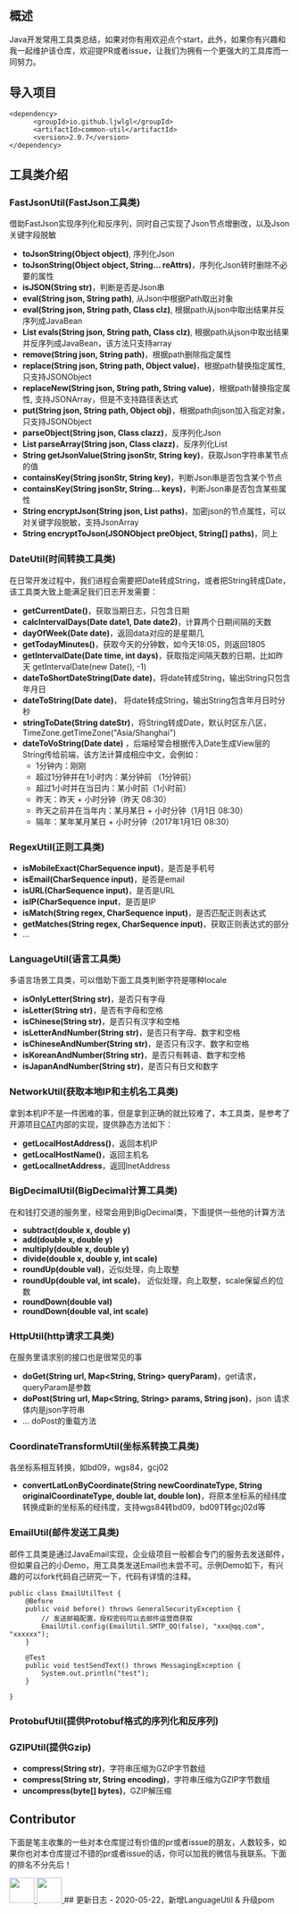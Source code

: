 ## 概述
Java开发常用工具类总结，如果对你有用欢迎点个start，此外，如果你有兴趣和我一起维护该仓库，欢迎提PR或者issue，让我们为拥有一个更强大的工具库而一同努力。

## 导入项目
```
<dependency>
      <groupId>io.github.ljwlgl</groupId>
      <artifactId>common-util</artifactId>
      <version>2.0.7</version>
</dependency>
```
## 工具类介绍

### **FastJsonUtil(FastJson工具类)**
借助FastJson实现序列化和反序列，同时自己实现了Json节点增删改，以及Json关键字段脱敏
- **toJsonString(Object object)**, 序列化Json
- **toJsonString(Object object, String... reAttrs)**，序列化Json转时删除不必要的属性
- **isJSON(String str)**，判断是否是Json串
- **eval(String json, String path)**, 从Json中根据Path取出对象
- **eval(String json, String path, Class<T> clz)**, 根据path从json中取出结果并反序列成JavaBean
- **List<T> evals(String json, String path, Class<T> clz)**, 根据path从json中取出结果并反序列成JavaBean，该方法只支持array
- **remove(String json, String path)**，根据path删除指定属性
- **replace(String json, String path, Object value)**，根据path替换指定属性, 只支持JSONObject
- **replaceNew(String json, String path, String value)**，根据path替换指定属性, 支持JSONArray，但是不支持路径表达式
- **put(String json, String path, Object obj)**，根据path向json加入指定对象，只支持JSONObject
- **parseObject(String json, Class<T> clazz)**，反序列化Json
- **List<T> parseArray(String json, Class<T> clazz)**，反序列化List
- **String getJsonValue(String jsonStr, String key)**，获取Json字符串某节点的值
- **containsKey(String jsonStr, String key)**，判断Json串是否包含某个节点
- **containsKey(String jsonStr, String... keys)**，判断Json串是否包含某些属性
- **String encryptJson(String json, List<String> paths)**，加密json的节点属性，可以对关键字段脱敏，支持JsonArray
- **String encryptToJson(JSONObject preObject, String[] paths)**，同上


### **DateUtil(时间转换工具类)**
在日常开发过程中，我们进程会需要把Date转成String，或者把String转成Date，该工具类大致上能满足我们日志开发需要：
- **getCurrentDate()**，获取当期日志，只包含日期
- **calcIntervalDays(Date date1, Date date2)**，计算两个日期间隔的天数
- **dayOfWeek(Date date)**，返回data对应的是星期几
- **getTodayMinutes()**，获取今天的分钟数，如今天18:05，则返回1805
- **getIntervalDate(Date time, int days)**，获取指定间隔天数的日期，比如昨天 getIntervalDate(new Date(), -1)
- **dateToShortDateString(Date date)**，将date转成String，输出String只包含年月日
- **dateToString(Date date)**， 将date转成String，输出String包含年月日时分秒
- **stringToDate(String dateStr)**，将String转成Date，默认时区东八区，TimeZone.getTimeZone("Asia/Shanghai")
- **dateToVoString(Date date)** ，后端经常会根据传入Date生成View层的String传给前端，该方法计算成相应中文，会例如：
    - 1分钟内：刚刚
    - 超过1分钟并在1小时内：某分钟前 （1分钟前）
    - 超过1小时并在当日内：某小时前（1小时前）
    - 昨天：昨天 + 小时分钟（昨天 08:30）
    - 昨天之前并在当年内：某月某日 + 小时分钟（1月1日 08:30）
    - 隔年：某年某月某日 + 小时分钟（2017年1月1日 08:30）

### **RegexUtil(正则工具类)**
- **isMobileExact(CharSequence input)**，是否是手机号
- **isEmail(CharSequence input)**，是否是email
- **isURL(CharSequence input)**，是否是URL
- **isIP(CharSequence input**，是否是IP
- **isMatch(String regex, CharSequence input)**，是否匹配正则表达式
- **getMatches(String regex, CharSequence input)**，获取正则表达式的部分
- ...

### **LanguageUtil(语言工具类)**
多语言场景工具类，可以借助下面工具类判断字符是哪种locale
- **isOnlyLetter(String str)**，是否只有字母
- **isLetter(String str)**，是否有字母和空格
- **isChinese(String str)**，是否只有汉字和空格
- **isLetterAndNumber(String str)**，是否只有字母、数字和空格
- **isChineseAndNumber(String str)**，是否只有汉字、数字和空格
- **isKoreanAndNumber(String str)**，是否只有韩语、数字和空格
- **isJapanAndNumber(String str)**，是否只有日文和数字

### **NetworkUtil(获取本地IP和主机名工具类)**
拿到本机IP不是一件困难的事，但是拿到正确的就比较难了，本工具类，是参考了开源项目[CAT](https://github.com/dianping/cat)内部的实现，提供静态方法如下：
- **getLocalHostAddress()**，返回本机IP
- **getLocalHostName()**，返回主机名
- **getLocalInetAddress**，返回InetAddress
### **BigDecimalUtil(BigDecimal计算工具类)**
在和钱打交道的服务里，经常会用到BigDecimal类，下面提供一些他的计算方法
- **subtract(double x, double y)**
- **add(double x, double y)**
- **multiply(double x, double y)**
- **divide(double x, double y, int scale)**
- **roundUp(double val)**，近似处理，向上取整
- **roundUp(double val, int scale)**， 近似处理，向上取整，scale保留点的位数
- **roundDown(double val)**
- **roundDown(double val, int scale)**

### **HttpUtil(http请求工具类)**
在服务里请求别的接口也是很常见的事
- **doGet(String url, Map<String, String> queryParam)**，get请求，queryParam是参数
- **doPost(String url, Map<String, String> params, String json)**，json 请求体内是json字符串
- ... doPost的重载方法

### **CoordinateTransformUtil(坐标系转换工具类)**
各坐标系相互转换，如bd09，wgs84，gcj02
- **convertLatLonByCoordinate(String newCoordinateType, String originalCoordinateType, double lat, double lon)**，将原本坐标系的经纬度转换成新的坐标系的经纬度，支持wgs84转bd09，bd09T转gcj02d等

### **EmailUtil(邮件发送工具类)**
邮件工具类是通过JavaEmail实现，企业级项目一般都会专门的服务去发送邮件，但如果自己的小Demo，用工具类发送Email也未尝不可。示例Demo如下，有兴趣的可以fork代码自己研究一下，代码有详情的注释。
```
public class EmailUtilTest {
    @Before
    public void before() throws GeneralSecurityException {
        // 发送邮箱配置，授权密码可以去邮件运营商获取
        EmailUtil.config(EmailUtil.SMTP_QQ(false), "xxx@qq.com", "xxxxxx");
    }

    @Test
    public void testSendText() throws MessagingException {
        System.out.println("test");
    }

}
```
### **ProtobufUtil(提供Protobuf格式的序列化和反序列)**
### GZIPUtil(提供Gzip)
- **compress(String str)**，字符串压缩为GZIP字节数组
- **compress(String str, String encoding)**，字符串压缩为GZIP字节数组
- **uncompress(byte[] bytes)**，GZIP解压缩

## Contributor

下面是笔主收集的一些对本仓库提过有价值的pr或者issue的朋友，人数较多，如果你也对本仓库提过不错的pr或者issue的话，你可以加我的微信与我联系。下面的排名不分先后！

<a href="https://github.com/LJWLgl">
    <img src="https://avatars1.githubusercontent.com/u/22522146?s=460&u=34378925405f18325ea493aa7df788410d6204e3&v=4" width="45px">
</a>
<a href="https://github.com/fansengithub">
    <img src="https://avatars1.githubusercontent.com/u/16862948?s=400&v=4" width="45px">
</a>
## 更新日志
- 2020-05-22，新增LanguageUtil & 升级pom

